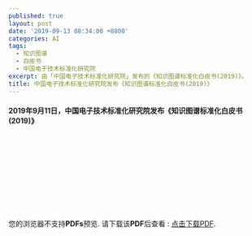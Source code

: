 ```yaml
---
published: true
layout: post
date: '2019-09-13 08:34:00 +0800'
categories: AI
tags:
  - 知识图谱
  - 白皮书
  - 中国电子技术标准化研究院
excerpt: 由「中国电子技术标准化研究院」发布的《知识图谱标准化白皮书(2019)》。
title: 中国电子技术标准化研究院发布《知识图谱标准化白皮书(2019)》
---
```


#### 2019年9月11日，中国电子技术标准化研究院发布《知识图谱标准化白皮书(2019)》


<object data="https://www.bobinsun.cn/assets/pdf/2019知识图谱标准化白皮书.pdf" type="application/pdf" width="100%" height="700px">
    <embed src="https://www.bobinsun.cn/assets/pdf/2019知识图谱标准化白皮书.pdf">
        <p>您的浏览器不支持<b>PDFs</b>预览. 请下载该<b>PDF</b>后查看 : <a href="https://www.bobinsun.cn/assets/pdf/2019知识图谱标准化白皮书.pdf">点击下载PDF</a>.</p>
</object>
